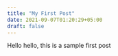 ```yaml
---
title: "My First Post"
date: 2021-09-07T01:20:29+05:00
draft: false
---
```

Hello hello, this is a sample first post


